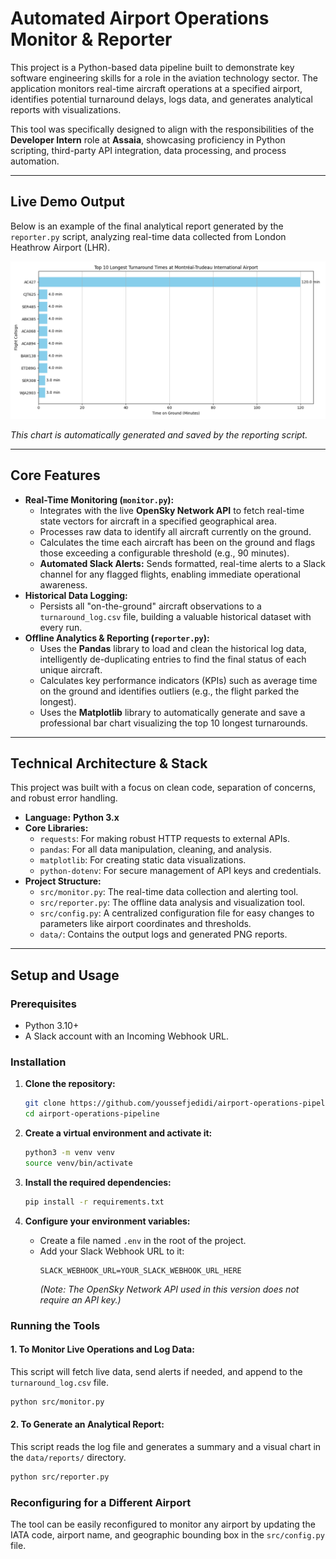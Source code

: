 # Automated Airport Operations Monitor & Reporter

This project is a Python-based data pipeline built to demonstrate key software engineering skills for a role in the aviation technology sector. The application monitors real-time aircraft operations at a specified airport, identifies potential turnaround delays, logs data, and generates analytical reports with visualizations.

This tool was specifically designed to align with the responsibilities of the **Developer Intern** role at **Assaia**, showcasing proficiency in Python scripting, third-party API integration, data processing, and process automation.

---

## Live Demo Output

Below is an example of the final analytical report generated by the `reporter.py` script, analyzing real-time data collected from London Heathrow Airport (LHR).

![Daily Turnaround Analysis Report](data/reports/daily_turnaround_analysis.png)

_This chart is automatically generated and saved by the reporting script._

---

## Core Features

- **Real-Time Monitoring (`monitor.py`):**
  - Integrates with the live **OpenSky Network API** to fetch real-time state vectors for aircraft in a specified geographical area.
  - Processes raw data to identify all aircraft currently on the ground.
  - Calculates the time each aircraft has been on the ground and flags those exceeding a configurable threshold (e.g., 90 minutes).
  - **Automated Slack Alerts:** Sends formatted, real-time alerts to a Slack channel for any flagged flights, enabling immediate operational awareness.
- **Historical Data Logging:**
  - Persists all "on-the-ground" aircraft observations to a `turnaround_log.csv` file, building a valuable historical dataset with every run.
- **Offline Analytics & Reporting (`reporter.py`):**
  - Uses the **Pandas** library to load and clean the historical log data, intelligently de-duplicating entries to find the final status of each unique aircraft.
  - Calculates key performance indicators (KPIs) such as average time on the ground and identifies outliers (e.g., the flight parked the longest).
  - Uses the **Matplotlib** library to automatically generate and save a professional bar chart visualizing the top 10 longest turnarounds.

---

## Technical Architecture & Stack

This project was built with a focus on clean code, separation of concerns, and robust error handling.

- **Language:** **Python 3.x**
- **Core Libraries:**
  - `requests`: For making robust HTTP requests to external APIs.
  - `pandas`: For all data manipulation, cleaning, and analysis.
  - `matplotlib`: For creating static data visualizations.
  - `python-dotenv`: For secure management of API keys and credentials.
- **Project Structure:**
  - `src/monitor.py`: The real-time data collection and alerting tool.
  - `src/reporter.py`: The offline data analysis and visualization tool.
  - `src/config.py`: A centralized configuration file for easy changes to parameters like airport coordinates and thresholds.
  - `data/`: Contains the output logs and generated PNG reports.

---

## Setup and Usage

### Prerequisites

- Python 3.10+
- A Slack account with an Incoming Webhook URL.

### Installation

1.  **Clone the repository:**

    ```bash
    git clone https://github.com/youssefjedidi/airport-operations-pipeline
    cd airport-operations-pipeline
    ```

2.  **Create a virtual environment and activate it:**

    ```bash
    python3 -m venv venv
    source venv/bin/activate
    ```

3.  **Install the required dependencies:**

    ```bash
    pip install -r requirements.txt
    ```

4.  **Configure your environment variables:**
    - Create a file named `.env` in the root of the project.
    - Add your Slack Webhook URL to it:
      ```
      SLACK_WEBHOOK_URL=YOUR_SLACK_WEBHOOK_URL_HERE
      ```
      _(Note: The OpenSky Network API used in this version does not require an API key.)_

### Running the Tools

#### 1. To Monitor Live Operations and Log Data:

This script will fetch live data, send alerts if needed, and append to the `turnaround_log.csv` file.

```bash
python src/monitor.py
```

#### 2. To Generate an Analytical Report:

This script reads the log file and generates a summary and a visual chart in the `data/reports/` directory.

```bash
python src/reporter.py
```

### Reconfiguring for a Different Airport

The tool can be easily reconfigured to monitor any airport by updating the IATA code, airport name, and geographic bounding box in the `src/config.py` file.
